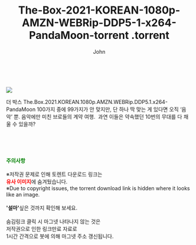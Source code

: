 ﻿---
layout: post
title:  "                   The-Box-2021-KOREAN-1080p-AMZN-WEBRip-DDP5-1-x264-PandaMoon-torrent                .torrent"
author: John
categories: [ 영화 ]
tags: [  ]
image: https://torrentrj57.com/uploadfile/full/44311f485ce59ce931191875beccdbafaf9dc062.jpg 
description: "                   The-Box-2021-KOREAN-1080p-AMZN-WEBRip-DDP5-1-x264-PandaMoon-torrent                 torrent 정보 공유"
toc: true
toc_sticky: true
---

<br>
<p><img src="https://torrentrj57.com/uploadfile/full/44311f485ce59ce931191875beccdbafaf9dc062.jpg"/></p>
 더 박스 The.Box.2021.KOREAN.1080p.AMZN.WEBRip.DDP5.1.x264-PandaMoon 100가지 중에 99가지가 안 맞지만, 단 하나 딱 맞는 게 있다면 오직 ‘음악’ 뿐. 음악에만 미친 브로들의 계약 여행.  과연 이들은 약속했던 10번의 무대를 다 채울 수 있을까? 
    
<br><br><br>
<p data-ke-size="size16"><b><span style="color: green;">주의사항</span></b><br /><br />※저작권 문제로 인해 토렌트 다운로드 링크는<br /><b><span style="color: red;">유사 이미지</span></b>에 숨겨뒀습니다.<br />※Due to copyright issues, the torrent download link is hidden where it looks like an image.<br /><br /><b>'설마'</b>싶은 것까지 확인해 보세요.<br /><br />숨김링크 클릭 시 마그넷 나타나지 않는 것은<br />저작권으로 인한 링크만료 자료로<br />1시간 간격으로 봇에 의해 마그넷 주소 갱신됩니다.</p>
